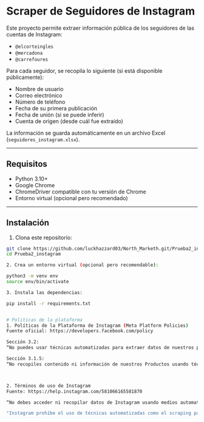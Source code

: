 # Scraper de Seguidores de Instagram

Este proyecto permite extraer información pública de los seguidores de las cuentas de Instagram:

- `@elcorteingles`
- `@mercadona`
- `@carrefoures`

Para cada seguidor, se recopila lo siguiente (si está disponible públicamente):

- Nombre de usuario
- Correo electrónico
- Número de teléfono
- Fecha de su primera publicación
- Fecha de unión (si se puede inferir)
- Cuenta de origen (desde cuál fue extraído)

La información se guarda automáticamente en un archivo Excel (`seguidores_instagram.xlsx`).

---

## Requisitos

- Python 3.10+
- Google Chrome
- ChromeDriver compatible con tu versión de Chrome
- Entorno virtual (opcional pero recomendado)

---

## Instalación

1. Clona este repositorio:

```bash
git clone https://github.com/luckhazzard03/North_Marketh.git/Prueba2_instagram
cd Prueba2_instagram

2. Crea un entorno virtual (opcional pero recomendable):

python3 -m venv env
source env/bin/activate

3. Instala las dependencias:

pip install -r requirements.txt


# Politicas de la plataforma 
1. Políticas de la Plataforma de Instagram (Meta Platform Policies)
Fuente oficial: https://developers.facebook.com/policy

Sección 3.2:
“No puedes usar técnicas automatizadas para extraer datos de nuestros productos sin nuestro permiso.”

Sección 3.1.5:
“No recopiles contenido ni información de nuestros Productos usando técnicas de scraping sin nuestro consentimiento previo por escrito.”



2. Términos de uso de Instagram
Fuente: https://help.instagram.com/581066165581870

“No debes acceder ni recopilar datos de Instagram usando medios automatizados (sin nuestro permiso), como bots, spiders, scrapers o crawlers.”

"Instagram prohíbe el uso de técnicas automatizadas como el scraping para obtener datos de sus usuarios, incluyendo la fecha de publicación de los posts. Por esta razón, esa información no está disponible en nuestro análisis, respetando sus políticas oficiales de privacidad y uso de datos."